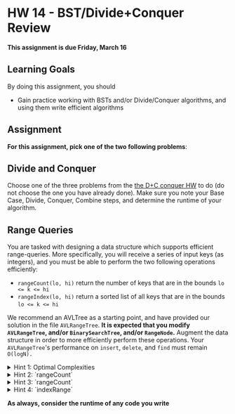 # HW 14 - BST/Divide+Conquer Review

**This assignment is due Friday, March 16**


## Learning Goals

By doing this assignment, you should

* Gain practice working with BSTs and/or Divide/Conquer algorithms, and using them write efficient algorithms

## Assignment

**For this assignment, pick one of the two following problems**:

## Divide and Conquer

Choose one of the three problems from the [the D+C conquer HW](https://github.com/Olin-DSA/DSA-18/tree/master/sorting/day04) to do (do not choose the one you have already done). Make sure you note your Base Case, Divide, Conquer, Combine steps, and determine the runtime of your algorithm.

## Range Queries

You are tasked with designing a data structure which supports efficient range-queries. More specifically, you will receive a series of input keys (as integers), and you must be able to perform the two following operations efficiently:

* `rangeCount(lo, hi)` return the number of keys that are in the bounds `lo <= k <= hi`
* `rangeIndex(lo, hi)` return a sorted list of all keys that are in the bounds `lo <= k <= hi`

We recommend an AVLTree as a starting point, and have provided our solution in the file `AVLRangeTree`. **It is expected that you modify `AVLRangeTree`, and/or `BinarySearchTree`, and/or `RangeNode`.** Augment the data structure in order to more efficiently perform these operations. Your `AVLRangeTree`'s performance on `insert`, `delete`, and `find` must remain `O(logN).`

<details>
  <summary>Hint 1: Optimal Complexities</summary>
  rangeCount should run in O(log(N). indexRange should run in O(log(N) + L), where L = number of keys between [lo,  hi].
</details>

<details>
  <summary>Hint 2: `rangeCount`</summary>
  As a first step, write a function rank(k) which returns the number of keys <= k.
</details>

<details>
  <summary>Hint 3: `rangeCount`</summary>
  Augment the RangeNode to store the number of nodes in its subtree.
</details>

<details>
  <summary>Hint 4: `indexRange`</summary>
  Your solution to this will look quite similar to an in-order-traversal.
</details>

**As always, consider the runtime of any code you write**
